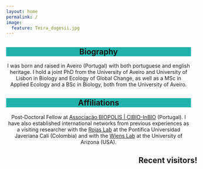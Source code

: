 ```yaml
---
layout: home
permalink: /
image:
  feature: Teira_dugesii.jpg
---
```


<div class="tiles">

<div class="tile">
  <h2 class="post-title" style="background-color:lightseagreen; text-align: center; width: 100%;" itemprop="headline">Biography</h2>
  <p class="post-excerpt" align="center"> I was born and raised in Aveiro (Portugal) with both portuguese and english heritage. I hold a joint PhD from the University of Aveiro and University of Lisbon in Biology and Ecology of Global Change, as well as a MSc in Applied Ecology and a BSc in Biology, both from the University of Aveiro. </p> 
</div><!-- /.tile -->

<div class="tile">
  <h2 class="post-title" style="background-color:lightseagreen; text-align: center; width: 100%;" itemprop="headline">Affiliations</h2>
  <p class="post-excerpt" align="center"> Post-Doctoral Fellow at <a href="https://cibio.up.pt/en/people/details/matthew-moreira/">Associação BIOPOLIS | CIBIO-InBIO</a> (Portugal). I have also established international networks from previous experiences as a visiting researcher with the <a href="https://rojasdanny.wordpress.com/people/">Rojas Lab</a> at the Pontifica Universidad Javeriana Cali (Colombia) and with the <a href="https://www.wienslab.com/Publications.html">Wiens Lab</a> at the University of Arizona (USA).</p>
</div><!-- /.tile -->

<div class="tile">
  <h2 class="post-title" style="background-color:Transparent; text-align: center; width: 175%;" itemprop="headline">Recent visitors!</h2>
  <p class="post-excerpt" align="center" style="width: 175%;">
<script type="text/javascript" id="clustrmaps" src="//clustrmaps.com/map_v2.js?d=16cNhcaO2c5y9CILCVQbE_hmTR0J7JUjPIoMB9gcdls&cl=ffffff&w=a"></script>
</p>
</div><!-- /.tile -->

</div><!-- /.tiles -->
